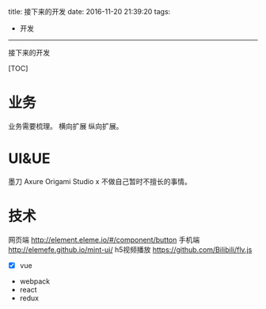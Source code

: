 title: 接下来的开发
date: 2016-11-20 21:39:20
tags: 
- 开发
---

接下来的开发
<!--more-->


[TOC]
# 业务
业务需要梳理。
横向扩展 纵向扩展。

# UI&UE
墨刀
Axure
Origami Studio x 不做自己暂时不擅长的事情。

# 技术

网页端 
http://element.eleme.io/#/component/button
手机端
http://elemefe.github.io/mint-ui/
h5视频播放
https://github.com/Bilibili/flv.js

- [x] vue
- webpack
- react
- redux


